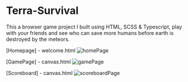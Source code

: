 # Terra-Survival
This a browser game project I built using HTML, SCSS &amp; Typescript, play with your friends and see who can save more humans before earth is destroyed by the meteors.

[Homepage] - welcome.html
![homePage](https://github.com/DorielShacham/Terra-Survival/assets/97340087/2ed3db85-e5de-436f-a70d-2e8c27731dc1)

[GamePage] - canvas.html
![gamePage](https://github.com/DorielShacham/Terra-Survival/assets/97340087/1edac4b3-aa15-44c0-913f-2fc670ab74fd)

[Scoreboard] - canvas.html
![scoreboardPage](https://github.com/DorielShacham/Terra-Survival/assets/97340087/e4ec52cd-b605-4a0d-b696-b9b7b0c92335)
